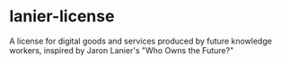 # lanier-license
A license for digital goods and services produced by future knowledge workers, inspired by Jaron Lanier's "Who Owns the Future?"
